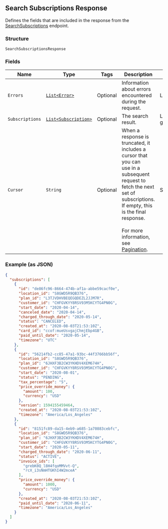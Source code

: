 ## Search Subscriptions Response

Defines the fields that are included in the response from the
[SearchSubscriptions](#endpoint-subscriptions-searchsubscriptions) endpoint.

### Structure

`SearchSubscriptionsResponse`

### Fields

| Name | Type | Tags | Description | Getter |
|  --- | --- | --- | --- | --- |
| `Errors` | [`List<Error>`](/doc/models/error.md) | Optional | Information about errors encountered during the request. | List<Error> getErrors() |
| `Subscriptions` | [`List<Subscription>`](/doc/models/subscription.md) | Optional | The search result. | List<Subscription> getSubscriptions() |
| `Cursor` | `String` | Optional | When a response is truncated, it includes a cursor that you can <br>use in a subsequent request to fetch the next set of subscriptions. <br>If empty, this is the final response.<br><br>For more information, see [Pagination](https://developer.squareup.com/docs/docs/working-with-apis/pagination). | String getCursor() |

### Example (as JSON)

```json
{
  "subscriptions": [
    {
      "id": "de86fc96-8664-474b-af1a-abbe59cacf0e",
      "location_id": "S8GWD5R9QB376",
      "plan_id": "L3TJVDHVBEQEGQDEZL2JJM7R",
      "customer_id": "CHFGVKYY8RSV93M5KCYTG4PN0G",
      "start_date": "2020-04-14",
      "canceled_date": "2020-04-14",
      "charged_through_date": "2020-05-14",
      "status": "CANCELED",
      "created_at": "2020-08-03T21:53:10Z",
      "card_id": "ccof:mueUsvgajChmjEbp4GB",
      "paid_until_date": "2020-05-14",
      "timezone": "UTC"
    },
    {
      "id": "56214fb2-cc85-47a1-93bc-44f3766bb56f",
      "location_id": "S8GWD5R9QB376",
      "plan_id": "6JHXF3B2CW3YKHDV4XEM674H",
      "customer_id": "CHFGVKYY8RSV93M5KCYTG4PN0G",
      "start_date": "2020-08-01",
      "status": "PENDING",
      "tax_percentage": "5",
      "price_override_money": {
        "amount": 100,
        "currency": "USD"
      },
      "version": 1594155459464,
      "created_at": "2020-08-03T21:53:10Z",
      "timezone": "America/Los_Angeles"
    },
    {
      "id": "8151fc89-da15-4eb9-a685-1a70883cebfc",
      "location_id": "S8GWD5R9QB376",
      "plan_id": "6JHXF3B2CW3YKHDV4XEM674H",
      "customer_id": "CHFGVKYY8RSV93M5KCYTG4PN0G",
      "start_date": "2020-05-11",
      "charged_through_date": "2020-06-11",
      "status": "ACTIVE",
      "invoice_ids": [
        "grebK0Q_l8H4fqoMMVvt-Q",
        "rcX_i3sNmHTGKhI4W2mceA"
      ],
      "price_override_money": {
        "amount": 1000,
        "currency": "USD"
      },
      "created_at": "2020-08-03T21:53:10Z",
      "paid_until_date": "2020-06-11",
      "timezone": "America/Los_Angeles"
    }
  ]
}
```

